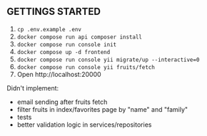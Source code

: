 GETTINGS STARTED
-------------------
1. `cp .env.example .env`
2. `docker compose run api composer install`
3. `docker compose run console init`
4. `docker compose up -d frontend`
5. `docker compose run console yii migrate/up --interactive=0`
6. `docker compose run console yii fruits/fetch`
7. Open http://localhost:20000

Didn't implement:
* email sending after fruits fetch
* filter fruits in index/favorites page by "name" and "family"
* tests
* better validation logic in services/repositories